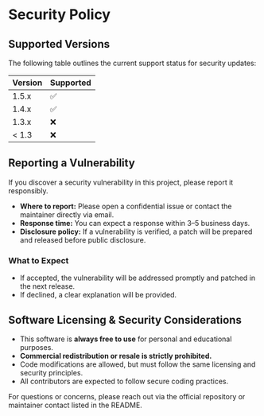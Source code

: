 # Security Policy

## Supported Versions

The following table outlines the current support status for security updates:

| Version | Supported          |
| ------- | ------------------ |
| 1.5.x   | :white_check_mark: |
| 1.4.x   | :white_check_mark: |
| 1.3.x   | :x:                |
| < 1.3   | :x:                |

## Reporting a Vulnerability

If you discover a security vulnerability in this project, please report it responsibly.

- **Where to report:** Please open a confidential issue or contact the maintainer directly via email.
- **Response time:** You can expect a response within 3–5 business days.
- **Disclosure policy:** If a vulnerability is verified, a patch will be prepared and released before public disclosure.

### What to Expect

- If accepted, the vulnerability will be addressed promptly and patched in the next release.
- If declined, a clear explanation will be provided.

## Software Licensing & Security Considerations

- This software is **always free to use** for personal and educational purposes.
- **Commercial redistribution or resale is strictly prohibited.**
- Code modifications are allowed, but must follow the same licensing and security principles.
- All contributors are expected to follow secure coding practices.

For questions or concerns, please reach out via the official repository or maintainer contact listed in the README.
